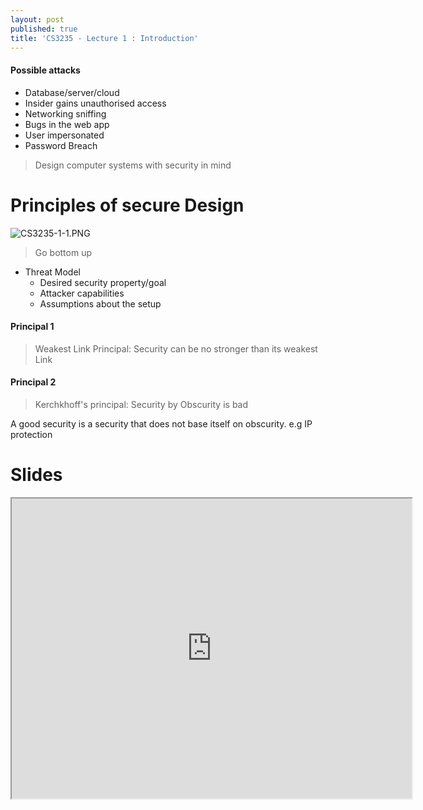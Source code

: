 ```yaml
---
layout: post
published: true
title: 'CS3235 - Lecture 1 : Introduction'
---
```

#### Possible attacks
- Database/server/cloud
- Insider gains unauthorised access
- Networking sniffing
- Bugs in the web app
- User impersonated
- Password Breach

> Design computer systems with security in mind

# Principles of secure Design
![CS3235-1-1.PNG]({{site.baseurl}}/img/CS3235-1-1.PNG)
> Go bottom up

- Threat Model
	- Desired security property/goal
    - Attacker capabilities
    - Assumptions about the setup

#### Principal 1
> Weakest Link Principal: Security can be no stronger than its weakest Link

#### Principal 2
> Kerchkhoff's principal: Security by Obscurity is bad

A good security is a security that does not base itself on obscurity. 
e.g IP protection

# Slides
<iframe src="https://drive.google.com/file/d/1UafOSuSLJtCkpMZ-nqaFO1aDM4eBvJCl/preview" width="640" height="480"></iframe>